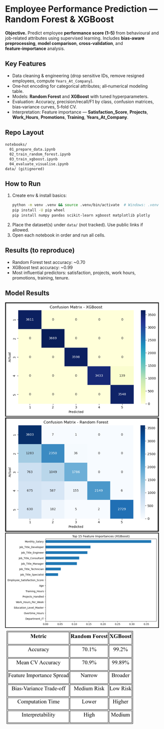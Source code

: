 # Employee Performance Prediction — Random Forest & XGBoost

**Objective.** Predict employee **performance score (1–5)** from behavioural and job‑related attributes using supervised learning. Includes **bias‑aware preprocessing**, **model comparison**, **cross‑validation**, and **feature‑importance** analysis.

## Key Features
- Data cleaning & engineering (drop sensitive IDs, remove resigned employees, compute `Years_At_Company`).
- One‑hot encoding for categorical attributes; all‑numerical modeling table.
- Models: **Random Forest** and **XGBoost** with tuned hyperparameters.
- Evaluation: Accuracy, precision/recall/F1 by class, confusion matrices, bias‑variance curves, 5‑fold CV.
- Interpretation: Feature importance — **Satisfaction_Score**, **Projects**, **Work_Hours**, **Promotions**, **Training**, **Years_At_Company**.

## Repo Layout
```
notebooks/
  01_prepare_data.ipynb
  02_train_random_forest.ipynb
  03_train_xgboost.ipynb
  04_evaluate_visualise.ipynb
data/ (gitignored)
```

## How to Run
1. Create env & install basics:
   ```bash
   python -m venv .venv && source .venv/bin/activate  # Windows: .venv\Scripts\activate
   pip install -U pip wheel
   pip install numpy pandas scikit-learn xgboost matplotlib plotly
   ```
2. Place the dataset(s) under `data/` (not tracked). Use public links if allowed.
3. Open each notebook in order and run all cells.

## Results (to reproduce)
- Random Forest test accuracy: ~0.70
- XGBoost test accuracy: ~0.99
- Most influential predictors: satisfaction, projects, work hours, promotions, training, tenure.

## Model Results
![XGBoost Confusion Matrix](../../docs/xgb_confusion_matrix.png)
![Random Forest Confusion Matrix](../../docs/rf_confusion_matrix.png)
![Feature Importance (XGBoost)](../../docs/xgb_feature_importance.png)
![Model Comparison](../../docs/model_comparison.png)
